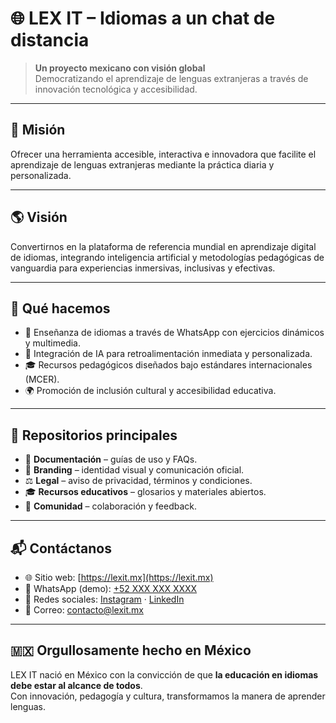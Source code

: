 # 🌐 LEX IT – Idiomas a un chat de distancia  

> **Un proyecto mexicano con visión global**  
> Democratizando el aprendizaje de lenguas extranjeras a través de innovación tecnológica y accesibilidad.  

---

## 🎯 Misión
Ofrecer una herramienta accesible, interactiva e innovadora que facilite el aprendizaje de lenguas extranjeras mediante la práctica diaria y personalizada.  

---

## 🌎 Visión
Convertirnos en la plataforma de referencia mundial en aprendizaje digital de idiomas, integrando inteligencia artificial y metodologías pedagógicas de vanguardia para experiencias inmersivas, inclusivas y efectivas.  

---

## 🚀 Qué hacemos
- 📲 Enseñanza de idiomas a través de WhatsApp con ejercicios dinámicos y multimedia.  
- 🤖 Integración de IA para retroalimentación inmediata y personalizada.  
- 🎓 Recursos pedagógicos diseñados bajo estándares internacionales (MCER).  
- 🌍 Promoción de inclusión cultural y accesibilidad educativa.  

---

## 📂 Repositorios principales
- 📘 **Documentación** – guías de uso y FAQs.  
- 🎨 **Branding** – identidad visual y comunicación oficial.  
- ⚖️ **Legal** – aviso de privacidad, términos y condiciones.  
- 🎓 **Recursos educativos** – glosarios y materiales abiertos.  
- 🤝 **Comunidad** – colaboración y feedback.  

---

## 📬 Contáctanos
- 🌐 Sitio web: [https://lexit.mx](https://lexit.mx)  
- 💬 WhatsApp (demo): [+52 XXX XXX XXXX](#)  
- 🔗 Redes sociales: [Instagram](https://instagram.com) · [LinkedIn](https://linkedin.com)  
- 📧 Correo: contacto@lexit.mx  

---

## 🇲🇽 Orgullosamente hecho en México
LEX IT nació en México con la convicción de que **la educación en idiomas debe estar al alcance de todos**.  
Con innovación, pedagogía y cultura, transformamos la manera de aprender lenguas.  
